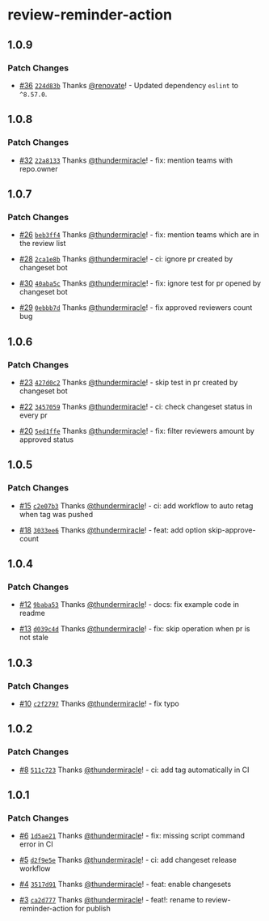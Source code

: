 # review-reminder-action

## 1.0.9

### Patch Changes

- [#36](https://github.com/thundermiracle/review-reminder-action/pull/36) [`224d83b`](https://github.com/thundermiracle/review-reminder-action/commit/224d83b90c76ac597776c79ba1f63539f0bc2795) Thanks [@renovate](https://github.com/apps/renovate)! - Updated dependency `eslint` to `^8.57.0`.

## 1.0.8

### Patch Changes

- [#32](https://github.com/thundermiracle/review-reminder-action/pull/32) [`22a8133`](https://github.com/thundermiracle/review-reminder-action/commit/22a8133eedf1a9531b50eca1aa1ed0190d22df8e) Thanks [@thundermiracle](https://github.com/thundermiracle)! - fix: mention teams with repo.owner

## 1.0.7

### Patch Changes

- [#26](https://github.com/thundermiracle/review-reminder-action/pull/26) [`beb3ff4`](https://github.com/thundermiracle/review-reminder-action/commit/beb3ff4d6b23416f725a5a5cea470d2c9e23800b) Thanks [@thundermiracle](https://github.com/thundermiracle)! - fix: mention teams which are in the review list

- [#28](https://github.com/thundermiracle/review-reminder-action/pull/28) [`2ca1e8b`](https://github.com/thundermiracle/review-reminder-action/commit/2ca1e8ba4bb69b01a28f0873dceebd2ee7d9705b) Thanks [@thundermiracle](https://github.com/thundermiracle)! - ci: ignore pr created by changeset bot

- [#30](https://github.com/thundermiracle/review-reminder-action/pull/30) [`40aba5c`](https://github.com/thundermiracle/review-reminder-action/commit/40aba5c5b558e775f8c7a292965f4acb38a28fb1) Thanks [@thundermiracle](https://github.com/thundermiracle)! - fix: ignore test for pr opened by changeset bot

- [#29](https://github.com/thundermiracle/review-reminder-action/pull/29) [`0ebbb7d`](https://github.com/thundermiracle/review-reminder-action/commit/0ebbb7d726088cd15e6d4e9b9d059b78952aa9c7) Thanks [@thundermiracle](https://github.com/thundermiracle)! - fix approved reviewers count bug

## 1.0.6

### Patch Changes

- [#23](https://github.com/thundermiracle/review-reminder-action/pull/23) [`427d0c2`](https://github.com/thundermiracle/review-reminder-action/commit/427d0c2b2d40f1547637526a6eb7cce10f23152a) Thanks [@thundermiracle](https://github.com/thundermiracle)! - skip test in pr created by changeset bot

- [#22](https://github.com/thundermiracle/review-reminder-action/pull/22) [`3457059`](https://github.com/thundermiracle/review-reminder-action/commit/34570591d0cc12e97286790f1dcb817342e31119) Thanks [@thundermiracle](https://github.com/thundermiracle)! - ci: check changeset status in every pr

- [#20](https://github.com/thundermiracle/review-reminder-action/pull/20) [`5ed1ffe`](https://github.com/thundermiracle/review-reminder-action/commit/5ed1ffe946bc3fcc35072448fee52f4bff8bebc9) Thanks [@thundermiracle](https://github.com/thundermiracle)! - fix: filter reviewers amount by approved status

## 1.0.5

### Patch Changes

- [#15](https://github.com/thundermiracle/review-reminder-action/pull/15) [`c2e07b3`](https://github.com/thundermiracle/review-reminder-action/commit/c2e07b35e7f63f0e48dac7f353bba4c402b68246) Thanks [@thundermiracle](https://github.com/thundermiracle)! - ci: add workflow to auto retag when tag was pushed

- [#18](https://github.com/thundermiracle/review-reminder-action/pull/18) [`3033ee6`](https://github.com/thundermiracle/review-reminder-action/commit/3033ee6aa37f98f294e632945ab39634c6d61118) Thanks [@thundermiracle](https://github.com/thundermiracle)! - feat: add option skip-approve-count

## 1.0.4

### Patch Changes

- [#12](https://github.com/thundermiracle/review-reminder-action/pull/12) [`9baba53`](https://github.com/thundermiracle/review-reminder-action/commit/9baba5388f8f8b3d735ec112ad77544fea3bb2f5) Thanks [@thundermiracle](https://github.com/thundermiracle)! - docs: fix example code in readme

- [#13](https://github.com/thundermiracle/review-reminder-action/pull/13) [`d039c4d`](https://github.com/thundermiracle/review-reminder-action/commit/d039c4d12440e270e1527575650368a6928f8d93) Thanks [@thundermiracle](https://github.com/thundermiracle)! - fix: skip operation when pr is not stale

## 1.0.3

### Patch Changes

- [#10](https://github.com/thundermiracle/review-reminder-action/pull/10) [`c2f2797`](https://github.com/thundermiracle/review-reminder-action/commit/c2f2797025b9e659ffa392f097b28cf92f8a5679) Thanks [@thundermiracle](https://github.com/thundermiracle)! - fix typo

## 1.0.2

### Patch Changes

- [#8](https://github.com/thundermiracle/review-reminder-action/pull/8) [`511c723`](https://github.com/thundermiracle/review-reminder-action/commit/511c723ada8763eacad36c08fecf57be974f5709) Thanks [@thundermiracle](https://github.com/thundermiracle)! - ci: add tag automatically in CI

## 1.0.1

### Patch Changes

- [#6](https://github.com/thundermiracle/review-reminder-action/pull/6) [`1d5ae21`](https://github.com/thundermiracle/review-reminder-action/commit/1d5ae21da224cd5fb215eeb2cd129a9ba3557751) Thanks [@thundermiracle](https://github.com/thundermiracle)! - fix: missing script command error in CI

- [#5](https://github.com/thundermiracle/review-reminder-action/pull/5) [`d2f9e5e`](https://github.com/thundermiracle/review-reminder-action/commit/d2f9e5e3c46f9bb8bbf01d768bc3c841f7e98d2e) Thanks [@thundermiracle](https://github.com/thundermiracle)! - ci: add changeset release workflow

- [#4](https://github.com/thundermiracle/review-reminder-action/pull/4) [`3517d91`](https://github.com/thundermiracle/review-reminder-action/commit/3517d91b82ef202b296e2f0b30f9763f1cf4c2f8) Thanks [@thundermiracle](https://github.com/thundermiracle)! - feat: enable changesets

- [#3](https://github.com/thundermiracle/review-reminder-action/pull/3) [`ca2d777`](https://github.com/thundermiracle/review-reminder-action/commit/ca2d7778576ead757c0cd734e25a65d5f32b5d45) Thanks [@thundermiracle](https://github.com/thundermiracle)! - feat!: rename to review-reminder-action for publish
